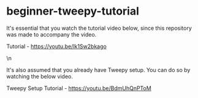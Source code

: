 # beginner-tweepy-tutorial
It's essential that you watch the tutorial video below, since this repository was made to accompany the video.

Tutorial - https://youtu.be/Ik1Sw2bkago

\n

It's also assumed that you already have Tweepy setup. You can do so by watching the below video.

Tweepy Setup Tutorial - https://youtu.be/BdmUhQnPToM
